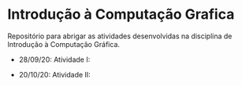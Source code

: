 # Introdução à Computação Grafica

Repositório para abrigar as atividades desenvolvidas na disciplina de Introdução à Computação Gráfica.

* 28/09/20:
  Atividade I:

* 20/10/20:
  Atividade II:
